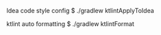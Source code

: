 Idea code style config
$ ./gradlew ktlintApplyToIdea

ktlint auto formatting
$ ./gradlew ktlintFormat
